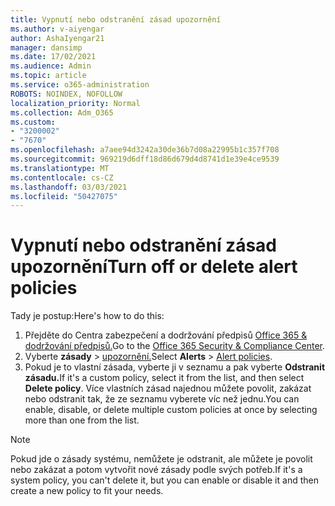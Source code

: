 ```yaml
---
title: Vypnutí nebo odstranění zásad upozornění
ms.author: v-aiyengar
author: AshaIyengar21
manager: dansimp
ms.date: 17/02/2021
ms.audience: Admin
ms.topic: article
ms.service: o365-administration
ROBOTS: NOINDEX, NOFOLLOW
localization_priority: Normal
ms.collection: Adm_O365
ms.custom:
- "3200002"
- "7670"
ms.openlocfilehash: a7aee94d3242a30de36b7d08a22995b1c357f708
ms.sourcegitcommit: 969219d6dff18d86d679d4d8741d1e39e4ce9539
ms.translationtype: MT
ms.contentlocale: cs-CZ
ms.lasthandoff: 03/03/2021
ms.locfileid: "50427075"
---
```

# <a name="turn-off-or-delete-alert-policies"></a><span data-ttu-id="6d2bb-102">Vypnutí nebo odstranění zásad upozornění</span><span class="sxs-lookup"><span data-stu-id="6d2bb-102">Turn off or delete alert policies</span></span>

<span data-ttu-id="6d2bb-103">Tady je postup:</span><span class="sxs-lookup"><span data-stu-id="6d2bb-103">Here's how to do this:</span></span>

1. <span data-ttu-id="6d2bb-104">Přejděte do Centra zabezpečení a dodržování předpisů [Office 365 & dodržování předpisů.](https://go.microsoft.com/fwlink/p/?linkid=2077143)</span><span class="sxs-lookup"><span data-stu-id="6d2bb-104">Go to the [Office 365 Security & Compliance Center](https://go.microsoft.com/fwlink/p/?linkid=2077143).</span></span>
1. <span data-ttu-id="6d2bb-105">Vyberte **zásady**  >  [upozornění.](https://go.microsoft.com/fwlink/?linkid=2103208)</span><span class="sxs-lookup"><span data-stu-id="6d2bb-105">Select **Alerts** > [Alert policies](https://go.microsoft.com/fwlink/?linkid=2103208).</span></span>
1. <span data-ttu-id="6d2bb-106">Pokud je to vlastní zásada, vyberte ji v seznamu a pak vyberte **Odstranit zásadu.**</span><span class="sxs-lookup"><span data-stu-id="6d2bb-106">If it's a custom policy, select it from the list, and then select **Delete policy**.</span></span> <span data-ttu-id="6d2bb-107">Více vlastních zásad najednou můžete povolit, zakázat nebo odstranit tak, že ze seznamu vyberete víc než jednu.</span><span class="sxs-lookup"><span data-stu-id="6d2bb-107">You can enable, disable, or delete multiple custom policies at once by selecting more than one from the list.</span></span>

> [!NOTE]
> <span data-ttu-id="6d2bb-108">Pokud jde o zásady systému, nemůžete je odstranit, ale můžete je povolit nebo zakázat a potom vytvořit nové zásady podle svých potřeb.</span><span class="sxs-lookup"><span data-stu-id="6d2bb-108">If it's a system policy, you can't delete it, but you can enable or disable it and then create a new policy to fit your needs.</span></span>
